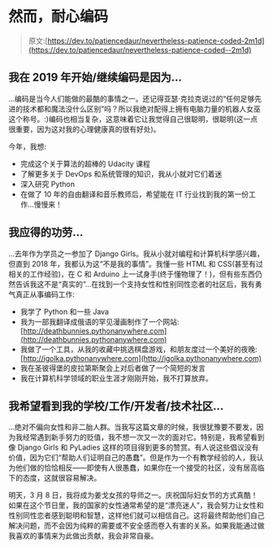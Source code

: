 # 然而，耐心编码

> 原文:[https://dev.to/patiencedaur/nevertheless-patience-coded-2m1d](https://dev.to/patiencedaur/nevertheless-patience-coded--2m1d)

## [](#i-startedcontinued-to-code-in-2019-because)我在 2019 年开始/继续编码是因为...

...编码是当今人们能做的最酷的事情之一。还记得亚瑟·克拉克说过的“任何足够先进的技术都和魔法没什么区别”吗？所以我绝对配得上拥有电脑力量的机器人女巫这个称号。:)编码也相当复杂，这意味着它让我觉得自己很聪明，很聪明(这一点很重要，因为这对我的心理健康真的很有好处)。

今年，我想:

*   完成这个关于算法的超棒的 Udacity 课程
*   了解更多关于 DevOps 和系统管理的知识，我从小就对它们着迷
*   深入研究 Python
*   在做了 10 年的自由翻译和音乐教师后，希望能在 IT 行业找到我的第一份工作...慢慢来！

## [](#i-deserve-credit-for)我应得的功劳...

...去年作为学员之一参加了 Django Girls。我从小就对编程和计算机科学感兴趣，但直到 2018 年，我都认为这“不是我的事情”。我懂一些 HTML 和 CSS(甚至有过相关的工作经验)，在 C 和 Arduino 上一试身手(终于懂物理了！)，但有些东西仍然告诉我这不是“真实的”...在找到一个支持女性和性别同性恋者的社区后，我有勇气真正从事编码工作:

*   我学了 Python 和一些 Java
*   我为一部我翻译成俄语的罕见漫画制作了一个网站:[http://deathbunnies.pythonanywhere.com](http://deathbunnies.pythonanywhere.com)
*   我做了一个工具，从我的收藏中挑选棋盘游戏，和朋友度过一个美好的夜晚:[http://igolka.pythonanywhere.com](http://igolka.pythonanywhere.com)
*   我在圣彼得堡的皮拉第斯聚会上对后者做了一个简短的发言
*   我在计算机科学领域的职业生涯才刚刚开始，我不打算放弃。

## [](#i-hope-to-see-my-schoolworkdevelopertech-community)我希望看到我的学校/工作/开发者/技术社区...

...绝对不偏向女性和非二胎人群。当我写这篇文章的时候，我很犹豫要不要发，因为我经常遇到新手努力的贬值，我不想一次又一次的面对它。特别是，我希望看到像 Django Girls 和 PyLadies 这样的项目得到更多的赞赏。有人说这些倡议没有价值，因为它们“帮助人们证明自己的愚蠢”。但是作为一个有教学经验的人，我认为他们做的恰恰相反——即使有人很愚蠢，如果你在一个接受的社区，没有居高临下的态度，这就很容易解决。

明天，3 月 8 日，我将成为姜戈女孩的导师之一。庆祝国际妇女节的方式真酷！如果在这个节日里，我的国家的女性通常希望的是“漂亮迷人”，我会努力让女性和性别同性恋者感到聪明和智慧，这样他们就可以相信自己。这将最终帮助他们自己解决问题，而不会因为纯粹的需要或不安全感而卷入有害的关系。如果我能通过做我喜欢的事情来为此做出贡献，我会非常自豪。